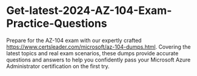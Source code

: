 # Get-latest-2024-AZ-104-Exam-Practice-Questions
Prepare for the AZ-104 exam with our expertly crafted https://www.certsleader.com/microsoft/az-104-dumps.html. Covering the latest topics and real exam scenarios, these dumps provide accurate questions and answers to help you confidently pass your Microsoft Azure Administrator certification on the first try.
